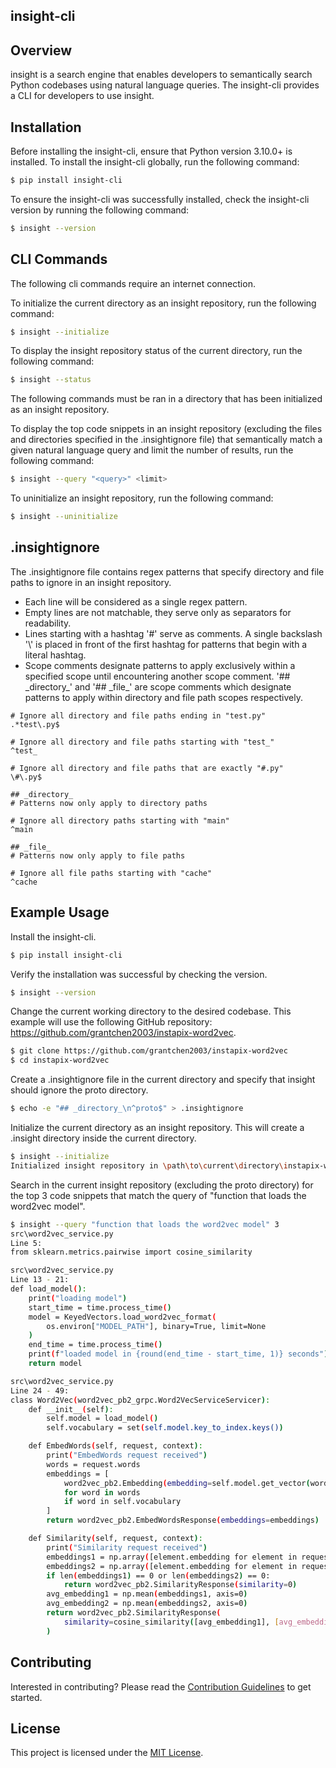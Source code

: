 ## insight-cli

## Overview

insight is a search engine that enables developers to semantically search Python codebases using natural language queries. The insight-cli provides a CLI for developers to use insight.

## Installation

Before installing the insight-cli, ensure that Python version 3.10.0+ is installed. To install the insight-cli globally, run the following command:

```bash
$ pip install insight-cli
```

To ensure the insight-cli was successfully installed, check the insight-cli version by running the following command:

```bash
$ insight --version
```

## CLI Commands

The following cli commands require an internet connection.

To initialize the current directory as an insight repository, run the following command:

```bash
$ insight --initialize
```

To display the insight repository status of the current directory, run the following command:

```bash
$ insight --status
```

The following commands must be ran in a directory that has been initialized as an insight repository.

To display the top code snippets in an insight repository (excluding the files and directories specified in the .insightignore file) that semantically match a given natural language query and limit the number of results, run the following command:

```bash
$ insight --query "<query>" <limit>
```

To uninitialize an insight repository, run the following command:

```bash
$ insight --uninitialize
```

## .insightignore

The .insightignore file contains regex patterns that specify directory and file paths to ignore in an insight repository.

<ul>
    <li>Each line will be considered as a single regex pattern.</li>
    <li>Empty lines are not matchable, they serve only as separators for readability.</li>
    <li>Lines starting with a hashtag '#' serve as comments. A single backslash '\' is placed in front of the first hashtag for patterns that begin with a literal hashtag.</li>
    <li>Scope comments designate patterns to apply exclusively within a specified scope until encountering another scope comment. '## _directory_' and '## _file_' are scope comments which designate patterns to apply within directory and file path scopes respectively.</li>
</ul>

```.insightignore
# Ignore all directory and file paths ending in "test.py"
.*test\.py$

# Ignore all directory and file paths starting with "test_"
^test_

# Ignore all directory and file paths that are exactly "#.py"
\#\.py$

## _directory_
# Patterns now only apply to directory paths

# Ignore all directory paths starting with "main"
^main

## _file_
# Patterns now only apply to file paths

# Ignore all file paths starting with "cache"
^cache
```

## Example Usage

Install the insight-cli.

```bash
$ pip install insight-cli
```

Verify the installation was successful by checking the version.

```bash
$ insight --version
```

Change the current working directory to the desired codebase. This example will use the following GitHub repository: https://github.com/grantchen2003/instapix-word2vec.

```bash
$ git clone https://github.com/grantchen2003/instapix-word2vec
$ cd instapix-word2vec
```

Create a .insightignore file in the current directory and specify that insight should ignore the proto directory.

```bash
$ echo -e "## _directory_\n^proto$" > .insightignore
```

Initialize the current directory as an insight repository. This will create a .insight directory inside the current directory.

```bash
$ insight --initialize
Initialized insight repository in \path\to\current\directory\instapix-word2vec
```

Search in the current insight repository (excluding the proto directory) for the top 3 code snippets that match the query of "function that loads the word2vec model".

```bash
$ insight --query "function that loads the word2vec model" 3
src\word2vec_service.py
Line 5:
from sklearn.metrics.pairwise import cosine_similarity

src\word2vec_service.py
Line 13 - 21:
def load_model():
    print("loading model")
    start_time = time.process_time()
    model = KeyedVectors.load_word2vec_format(
        os.environ["MODEL_PATH"], binary=True, limit=None
    )
    end_time = time.process_time()
    print(f"loaded model in {round(end_time - start_time, 1)} seconds")
    return model

src\word2vec_service.py
Line 24 - 49:
class Word2Vec(word2vec_pb2_grpc.Word2VecServiceServicer):
    def __init__(self):
        self.model = load_model()
        self.vocabulary = set(self.model.key_to_index.keys())

    def EmbedWords(self, request, context):
        print("EmbedWords request received")
        words = request.words
        embeddings = [
            word2vec_pb2.Embedding(embedding=self.model.get_vector(word).tolist())
            for word in words
            if word in self.vocabulary
        ]
        return word2vec_pb2.EmbedWordsResponse(embeddings=embeddings)  

    def Similarity(self, request, context):
        print("Similarity request received")
        embeddings1 = np.array([element.embedding for element in request.embeddings1])
        embeddings2 = np.array([element.embedding for element in request.embeddings2])
        if len(embeddings1) == 0 or len(embeddings2) == 0:
            return word2vec_pb2.SimilarityResponse(similarity=0)       
        avg_embedding1 = np.mean(embeddings1, axis=0)
        avg_embedding2 = np.mean(embeddings2, axis=0)
        return word2vec_pb2.SimilarityResponse(
            similarity=cosine_similarity([avg_embedding1], [avg_embedding2])[0][0]
        )
```

## Contributing

Interested in contributing? Please read the [Contribution Guidelines](https://github.com/grantchen2003/insight-cli/blob/main/CONTRIBUTING.md) to get started.

## License

This project is licensed under the [MIT License](https://github.com/grantchen2003/insight-cli/blob/main/LICENSE).
